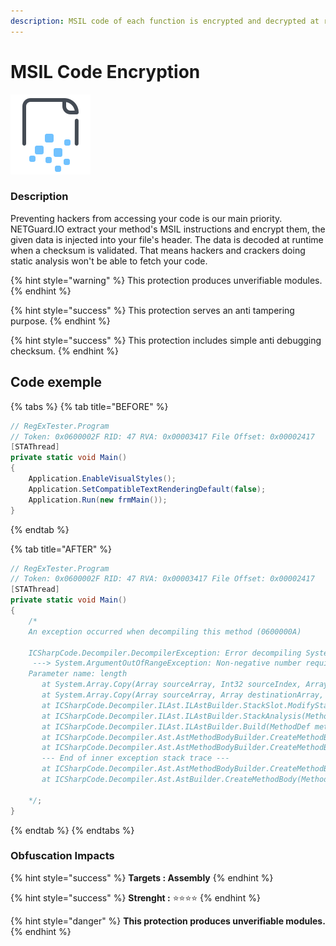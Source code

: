 ```yaml
---
description: MSIL code of each function is encrypted and decrypted at runtime.
---
```


# MSIL Code Encryption

![](../.gitbook/assets/msilencryption.png)

### Description <a id="description"></a>

Preventing hackers from accessing your code is our main priority. NETGuard.IO extract your method's MSIL instructions and encrypt them, the given data is injected into your file's header. The data is decoded at runtime when a checksum is validated. That means hackers and crackers doing static analysis won't be able to fetch your code.

{% hint style="warning" %}
This protection produces unverifiable modules.
{% endhint %}

{% hint style="success" %}
This protection serves an anti tampering purpose.
{% endhint %}

{% hint style="success" %}
This protection includes simple anti debugging checksum.
{% endhint %}

## Code exemple

{% tabs %}
{% tab title="BEFORE" %}
```csharp
// RegExTester.Program
// Token: 0x0600002F RID: 47 RVA: 0x00003417 File Offset: 0x00002417
[STAThread]
private static void Main()
{
    Application.EnableVisualStyles();
    Application.SetCompatibleTextRenderingDefault(false);
    Application.Run(new frmMain());
}
```
{% endtab %}

{% tab title="AFTER" %}
```csharp
// RegExTester.Program
// Token: 0x0600002F RID: 47 RVA: 0x00003417 File Offset: 0x00002417
[STAThread]
private static void Main()
{
    /*
    An exception occurred when decompiling this method (0600000A)

    ICSharpCode.Decompiler.DecompilerException: Error decompiling System.Void _test.Program::.ctor()
     ---> System.ArgumentOutOfRangeException: Non-negative number required.
    Parameter name: length
       at System.Array.Copy(Array sourceArray, Int32 sourceIndex, Array destinationArray, Int32 destinationIndex, Int32 length, Boolean reliable)
       at System.Array.Copy(Array sourceArray, Array destinationArray, Int32 length)
       at ICSharpCode.Decompiler.ILAst.ILAstBuilder.StackSlot.ModifyStack(StackSlot[] stack, Int32 popCount, Int32 pushCount, ByteCode pushDefinition) in C:\projects\dnspy\Extensions\ILSpy.Decompiler\ICSharpCode.Decompiler\ICSharpCode.Decompiler\ILAst\ILAstBuilder.cs:line 50
       at ICSharpCode.Decompiler.ILAst.ILAstBuilder.StackAnalysis(MethodDef methodDef) in C:\projects\dnspy\Extensions\ILSpy.Decompiler\ICSharpCode.Decompiler\ICSharpCode.Decompiler\ILAst\ILAstBuilder.cs:line 373
       at ICSharpCode.Decompiler.ILAst.ILAstBuilder.Build(MethodDef methodDef, Boolean optimize, DecompilerContext context) in C:\projects\dnspy\Extensions\ILSpy.Decompiler\ICSharpCode.Decompiler\ICSharpCode.Decompiler\ILAst\ILAstBuilder.cs:line 264
       at ICSharpCode.Decompiler.Ast.AstMethodBodyBuilder.CreateMethodBody(IEnumerable`1 parameters, MethodDebugInfoBuilder& builder) in C:\projects\dnspy\Extensions\ILSpy.Decompiler\ICSharpCode.Decompiler\ICSharpCode.Decompiler\Ast\AstMethodBodyBuilder.cs:line 105
       at ICSharpCode.Decompiler.Ast.AstMethodBodyBuilder.CreateMethodBody(MethodDef methodDef, DecompilerContext context, IEnumerable`1 parameters, Boolean valueParameterIsKeyword, StringBuilder sb, MethodDebugInfoBuilder& stmtsBuilder) in C:\projects\dnspy\Extensions\ILSpy.Decompiler\ICSharpCode.Decompiler\ICSharpCode.Decompiler\Ast\AstMethodBodyBuilder.cs:line 83
       --- End of inner exception stack trace ---
       at ICSharpCode.Decompiler.Ast.AstMethodBodyBuilder.CreateMethodBody(MethodDef methodDef, DecompilerContext context, IEnumerable`1 parameters, Boolean valueParameterIsKeyword, StringBuilder sb, MethodDebugInfoBuilder& stmtsBuilder) in C:\projects\dnspy\Extensions\ILSpy.Decompiler\ICSharpCode.Decompiler\ICSharpCode.Decompiler\Ast\AstMethodBodyBuilder.cs:line 87
       at ICSharpCode.Decompiler.Ast.AstBuilder.CreateMethodBody(MethodDef method, IEnumerable`1 parameters, Boolean valueParameterIsKeyword, MethodKind methodKind, MethodDebugInfoBuilder& builder) in C:\projects\dnspy\Extensions\ILSpy.Decompiler\ICSharpCode.Decompiler\ICSharpCode.Decompiler\Ast\AstBuilder.cs:line 1358

    */;
}
```
{% endtab %}
{% endtabs %}

### Obfuscation Impacts

{% hint style="success" %}
**Targets : Assembly**
{% endhint %}

{% hint style="success" %}
**Strenght :** ⭐⭐⭐⭐
{% endhint %}

{% hint style="danger" %}
**This protection produces unverifiable modules.**
{% endhint %}

